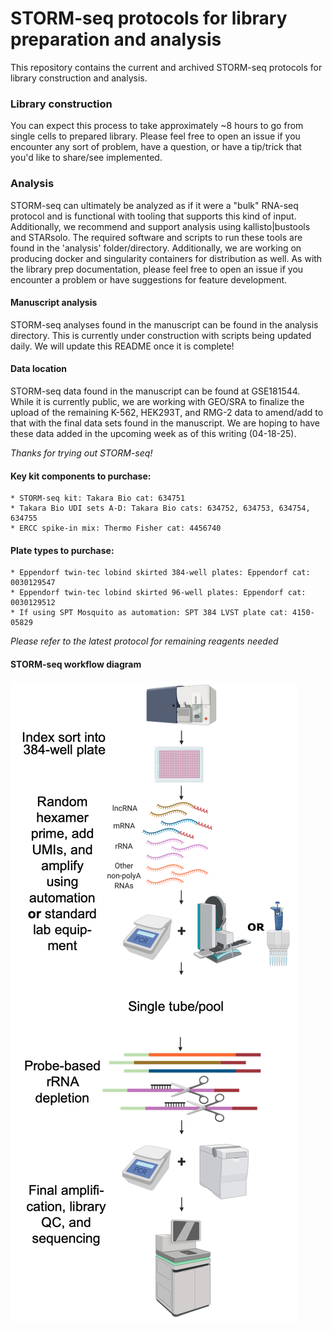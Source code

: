 # STORM-seq protocols for library preparation and analysis

This repository contains the current and archived STORM-seq protocols
for library construction and analysis. 

### Library construction
You can expect this process to take approximately
~8 hours to go from single cells to prepared library. Please feel
free to open an issue if you encounter any sort of problem, have a
question, or have a tip/trick that you'd like to share/see implemented.

### Analysis
STORM-seq can ultimately be analyzed as if it were a "bulk" RNA-seq
protocol and is functional with tooling that supports this kind of 
input. Additionally, we recommend and support analysis using kallisto|bustools
and STARsolo. The required software and scripts to run these tools are
found in the 'analysis' folder/directory. Additionally, we are working
on producing docker and singularity containers for distribution as well.
As with the library prep documentation, please feel free to open an issue
if you encounter a problem or have suggestions for feature development.

#### Manuscript analysis
STORM-seq analyses found in the manuscript can be found in the analysis 
directory. This is currently under construction with scripts being updated
daily. We will update this README once it is complete!

#### Data location
STORM-seq data found in the manuscript can be found at GSE181544. While it
is currently public, we are working with GEO/SRA to finalize the upload of
the remaining K-562, HEK293T, and RMG-2 data to amend/add to that with the
final data sets found in the manuscript. We are hoping to have these data
added in the upcoming week as of this writing (04-18-25). 

*Thanks for trying out STORM-seq!*

#### Key kit components to purchase:

    * STORM-seq kit: Takara Bio cat: 634751
    * Takara Bio UDI sets A-D: Takara Bio cats: 634752, 634753, 634754, 634755
    * ERCC spike-in mix: Thermo Fisher cat: 4456740

#### Plate types to purchase:

    * Eppendorf twin-tec lobind skirted 384-well plates: Eppendorf cat: 0030129547
    * Eppendorf twin-tec lobind skirted 96-well plates: Eppendorf cat: 0030129512
    * If using SPT Mosquito as automation: SPT 384 LVST plate cat: 4150-05829

*Please refer to the latest protocol for remaining reagents needed*

#### STORM-seq workflow diagram

<img title="STORM-seq workflow" alt="STORM-seq workflow" src="/images/storm_workflow.png">
